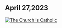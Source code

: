 ## April 27,2023 ##

[![The Church is Catholic](https://raw.githubusercontent.com/fernal73/CIAY/main/April/jpgs/Day117.jpg)](https://youtu.be/3enRAXivMvU "The Church is Catholic")

